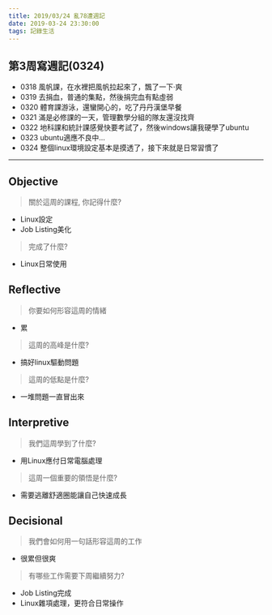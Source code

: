 ```yaml
---
title: 2019/03/24 亂78遭週記
date: 2019-03-24 23:30:00
tags: 記錄生活
---
```

## **第3周寫週記(0324)**

- 0318 風帆課，在水裡把風帆拉起來了，飄了一下‧爽
- 0319 去捐血，普通的集點，然後捐完血有點虛弱
- 0320 體育課游泳，還蠻開心的，吃了丹丹漢堡早餐
- 0321 滿是必修課的一天，管理數學分組的隊友還沒找齊
- 0322 地科課和統計課感覺快要考試了，然後windows讓我硬學了ubuntu
- 0323 ubuntu適應不良中...
- 0324 整個linux環境設定基本是摸透了，接下來就是日常習慣了

--- 

## **Objective**

> 關於這周的課程, 你記得什麼?

- Linux設定
- Job Listing美化

> 完成了什麼?

- Linux日常使用

## **Reflective**

> 你要如何形容這周的情緒

* 累

> 這周的高峰是什麼?

* 搞好linux驅動問題

> 這周的低點是什麼?

* 一堆問題一直冒出來

## **Interpretive**

> 我們這周學到了什麼?

* 用Linux應付日常電腦處理

> 這周一個重要的領悟是什麼?

* 需要逃離舒適圈能讓自己快速成長

## **Decisional**

> 我們會如何用一句話形容這周的工作

* 很累但很爽

> 有哪些工作需要下周繼續努力?

- Job Listing完成
- Linux雜項處理，更符合日常操作